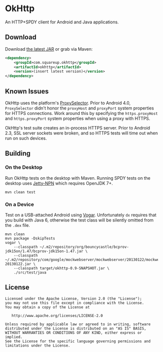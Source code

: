 OkHttp
======

An HTTP+SPDY client for Android and Java applications.


Download
--------

Download [the latest JAR][1] or grab via Maven:

```xml
<dependency>
    <groupId>com.squareup.okhttp</groupId>
    <artifactId>okhttp</artifactId>
    <version>(insert latest version)</version>
</dependency>
```


Known Issues
------------

OkHttp uses the platform's [ProxySelector][2]. Prior to Android 4.0, `ProxySelector` didn't honor
the `proxyHost` and `proxyPort` system properties for HTTPS connections. Work around this by
specifying the `https.proxyHost` and `https.proxyPort` system properties when using a proxy with
HTTPS.

OkHttp's test suite creates an in-process HTTPS server. Prior to Android 2.3, SSL server sockets
were broken, and so HTTPS tests will time out when run on such devices.


Building
--------

### On the Desktop

Run OkHttp tests on the desktop with Maven. Running SPDY tests on the desktop uses
[Jetty-NPN][3] which requires OpenJDK 7+.

```
mvn clean test
```

### On a Device

Test on a USB-attached Android using [Vogar][4]. Unfortunately `dx` requires that you build with
Java 6, otherwise the test class will be silently omitted from the `.dex` file.

```
mvn clean
mvn package -DskipTests
vogar \
    --classpath ~/.m2/repository/org/bouncycastle/bcprov-jdk15on/1.47/bcprov-jdk15on-1.47.jar \
    --classpath ~/.m2/repository/com/google/mockwebserver/mockwebserver/20130122/mockwebserver-20130122.jar \
    --classpath target/okhttp-0.9-SNAPSHOT.jar \
    ./src/test/java
```


License
-------

    Licensed under the Apache License, Version 2.0 (the "License");
    you may not use this file except in compliance with the License.
    You may obtain a copy of the License at

       http://www.apache.org/licenses/LICENSE-2.0

    Unless required by applicable law or agreed to in writing, software
    distributed under the License is distributed on an "AS IS" BASIS,
    WITHOUT WARRANTIES OR CONDITIONS OF ANY KIND, either express or implied.
    See the License for the specific language governing permissions and
    limitations under the License.




 [1]: http://repository.sonatype.org/service/local/artifact/maven/redirect?r=central-proxy&g=com.squareup.okhttp&a=okhttp&v=LATEST
 [2]: http://developer.android.com/reference/java/net/ProxySelector.html
 [3]: http://wiki.eclipse.org/Jetty/Feature/NPN
 [4]: https://code.google.com/p/vogar/
